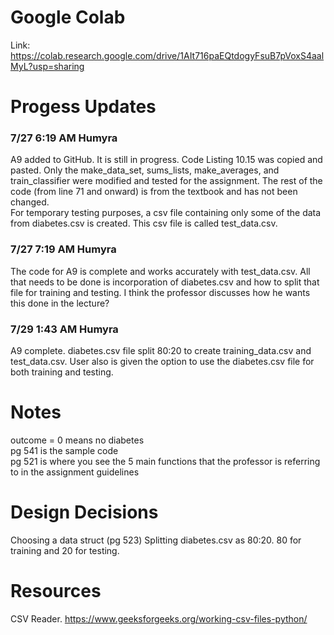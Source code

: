 # Google Colab 
Link: https://colab.research.google.com/drive/1AIt716paEQtdogyFsuB7pVoxS4aalMyL?usp=sharing

# Progess Updates
### 7/27 6:19 AM Humyra
A9 added to GitHub. It is still in progress. Code Listing 10.15 was copied and pasted. Only the make_data_set, sums_lists, make_averages, and train_classifier were modified and tested for the assignment. The rest of the code (from line 71 and onward) is from the textbook and has not been changed.  
For temporary testing purposes, a csv file containing only some of the data from diabetes.csv is created. This csv file is called test_data.csv.

### 7/27 7:19 AM Humyra
The code for A9 is complete and works accurately with test_data.csv. All that needs to be done is incorporation of diabetes.csv and how to split that file for training and testing. I think the professor discusses how he wants this done in the lecture?

### 7/29 1:43 AM Humyra
A9 complete. diabetes.csv file split 80:20 to create training_data.csv and test_data.csv. User also is given the option to use the diabetes.csv file for both training and testing.


# Notes
outcome = 0 means no diabetes  
pg 541 is the sample code  
pg 521 is where you see the 5 main functions that the professor is referring to in the assignment guidelines 


# Design Decisions
Choosing a data struct (pg 523)
Splitting diabetes.csv as 80:20. 80 for training and 20 for testing.


# Resources
CSV Reader. https://www.geeksforgeeks.org/working-csv-files-python/
